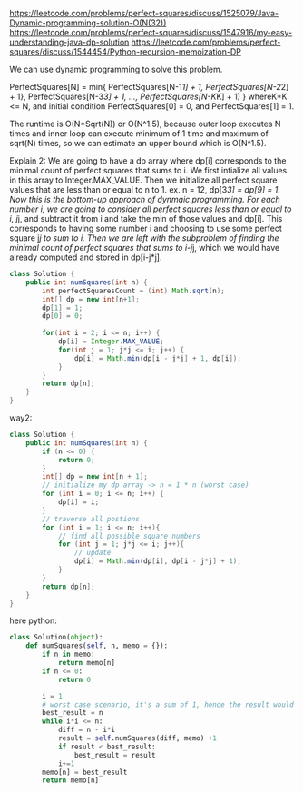 https://leetcode.com/problems/perfect-squares/discuss/1525079/Java-Dynamic-programming-solution-O(N(32))
https://leetcode.com/problems/perfect-squares/discuss/1547916/my-easy-understanding-java-dp-solution
https://leetcode.com/problems/perfect-squares/discuss/1544454/Python-recursion-memoization-DP

We can use dynamic programming to solve this problem.

PerfectSquares[N] = min{
    PerfectSquares[N-1*1] + 1,
	PerfectSquares[N-2*2] + 1}, 
	PerfectSquares[N-3*3] + 1,
	..., 
	PerfectSquares[N-K*K] + 1)
}
whereK*K <= N, and initial condition PerfectSquares[0] = 0, and PerfectSquares[1] = 1.

The runtime is O(N*Sqrt(N)) or O(N^1.5), because outer loop executes N times and inner loop can execute minimum of 1 time and maximum of sqrt(N) times, so we can estimate an upper bound which is O(N^1.5).

Explain 2:
We are going to have a dp array where dp[i] corresponds to the minimal count of perfect squares that sums to i. We first intialize all values in this array to Integer.MAX_VALUE. Then we initialize all perfect square values that are less than or equal to n to 1. ex. n = 12, dp[3*3] = dp[9] = 1. Now this is the bottom-up approach of dynmaic programming. For each number i, we are going to consider all perfect squares less than or equal to i, j*j, and subtract it from i and take the min of those values and dp[i]. This corresponds to having some number i and choosing to use some perfect square j*j to sum to i. Then we are left with the subproblem of finding the minimal count of perfect squares that sums to i-j*j, which we would have already computed and stored in dp[i-j*j].


```java
class Solution {
    public int numSquares(int n) {
        int perfectSquaresCount = (int) Math.sqrt(n);
        int[] dp = new int[n+1];
        dp[1] = 1;
        dp[0] = 0;
        
        for(int i = 2; i <= n; i++) {
            dp[i] = Integer.MAX_VALUE;
            for(int j = 1; j*j <= i; j++) {
                dp[i] = Math.min(dp[i - j*j] + 1, dp[i]);
            }
        }
        return dp[n];
    }
}
```
way2:
```java
class Solution {
    public int numSquares(int n) {
        if (n <= 0) {
            return 0;
        }
        int[] dp = new int[n + 1];
		// initialize my dp array -> n = 1 * n (worst case)
        for (int i = 0; i <= n; i++) {
            dp[i] = i;
        }
		// traverse all postions
        for (int i = 1; i <= n; i++){
			// find all possible square numbers 
            for (int j = 1; j*j <= i; j++){
				// update
                dp[i] = Math.min(dp[i], dp[i - j*j] + 1);
            }
        }
        return dp[n];
    }
}
```

here python:
```python
class Solution(object):
    def numSquares(self, n, memo = {}):
        if n in memo:
            return memo[n]
        if n <= 0:
            return 0

        i = 1
        # worst case scenario, it's a sum of 1, hence the result would be = to the target number
        best_result = n
        while i*i <= n:
            diff = n - i*i
            result = self.numSquares(diff, memo) +1
            if result < best_result:
                best_result = result
            i+=1
        memo[n] = best_result
        return memo[n]
```

